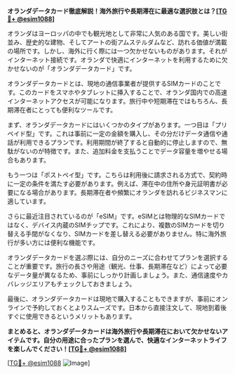 **オランダデータカード徹底解説！海外旅行や長期滞在に最適な選択肢とは？[[TG💪+ @esim1088](https://t.me/s/esim1088)]**

オランダはヨーロッパの中でも観光地として非常に人気のある国です。美しい街並み、歴史的な建物、そしてアートの街アムステルダムなど、訪れる価値が満載の場所です。しかし、海外に行く際には一つ欠かせないものがあります。それがインターネット接続です。オランダで快適にインターネットを利用するために欠かせないのが「オランダデータカード」です。

オランダデータカードとは、現地の通信事業者が提供するSIMカードのことです。このカードをスマホやタブレットに挿入することで、オランダ国内での高速インターネットアクセスが可能になります。旅行中や短期滞在ではもちろん、長期滞在者にとっても便利なツールです。

まず、オランダデータカードにはいくつかのタイプがあります。一つ目は「プリペイド型」です。これは事前に一定の金額を購入し、その分だけデータ通信や通話が利用できるプランです。利用期間が終了すると自動的に停止しますので、無駄がないのが特徴です。また、追加料金を支払うことでデータ容量を増やせる場合もあります。

もう一つは「ポストペイ型」です。こちらは利用後に請求される方式で、契約時に一定の条件を満たす必要があります。例えば、滞在中の住所や身元証明書が必要になる場合があります。長期滞在者や頻繁にオランダを訪れるビジネスマンに適しています。

さらに最近注目されているのが「eSIM」です。eSIMとは物理的なSIMカードではなく、デバイス内蔵のSIMチップです。これにより、複数のSIMカードを切り替える手間がなくなり、SIMカードを差し替える必要がありません。特に海外旅行が多い方には便利な機能です。

オランダデータカードを選ぶ際には、自分のニーズに合わせてプランを選択することが重要です。旅行の長さや用途（観光、仕事、長期滞在など）によって必要なデータ量が異なるため、事前にしっかり計画しましょう。また、通信速度やカバレッジエリアもチェックしておきましょう。

最後に、オランダデータカードは現地で購入することもできますが、事前にオンラインで予約しておくとよりスムーズです。日本から直接注文して、現地到着後すぐに使用できるというメリットもあります。

**まとめると、オランダデータカードは海外旅行や長期滞在において欠かせないアイテムです。自分の用途に合ったプランを選んで、快適なインターネットライフを楽しんでください！[[TG💪+ @esim1088](https://t.me/s/esim1088)]**

[[TG💪+ @esim1088](https://t.me/s/esim1088) ![Image](https://i.postimg.cc/Y0z9fWf4/image.png)]